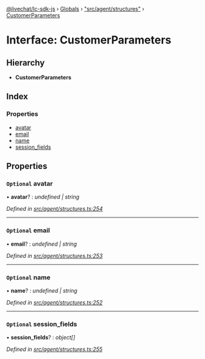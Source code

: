 [@livechat/lc-sdk-js](../README.md) › [Globals](../globals.md) › ["src/agent/structures"](../modules/_src_agent_structures_.md) › [CustomerParameters](_src_agent_structures_.customerparameters.md)

# Interface: CustomerParameters

## Hierarchy

* **CustomerParameters**

## Index

### Properties

* [avatar](_src_agent_structures_.customerparameters.md#optional-avatar)
* [email](_src_agent_structures_.customerparameters.md#optional-email)
* [name](_src_agent_structures_.customerparameters.md#optional-name)
* [session_fields](_src_agent_structures_.customerparameters.md#optional-session_fields)

## Properties

### `Optional` avatar

• **avatar**? : *undefined | string*

*Defined in [src/agent/structures.ts:254](https://github.com/livechat/lc-sdk-js/blob/efba8ac/src/agent/structures.ts#L254)*

___

### `Optional` email

• **email**? : *undefined | string*

*Defined in [src/agent/structures.ts:253](https://github.com/livechat/lc-sdk-js/blob/efba8ac/src/agent/structures.ts#L253)*

___

### `Optional` name

• **name**? : *undefined | string*

*Defined in [src/agent/structures.ts:252](https://github.com/livechat/lc-sdk-js/blob/efba8ac/src/agent/structures.ts#L252)*

___

### `Optional` session_fields

• **session_fields**? : *object[]*

*Defined in [src/agent/structures.ts:255](https://github.com/livechat/lc-sdk-js/blob/efba8ac/src/agent/structures.ts#L255)*
